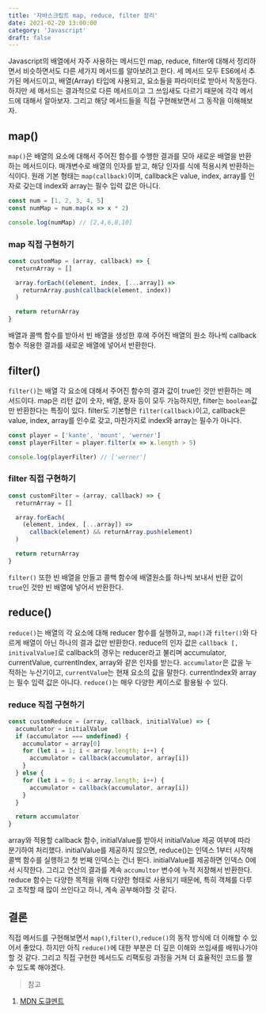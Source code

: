```yaml
---
title: '자바스크립트 map, reduce, filter 정리'
date: 2021-02-20 13:00:00
category: 'Javascript'
draft: false
---
```


Javascript의 배열에서 자주 사용하는 메서드인 map, reduce, filter에 대해서 정리하면서 비슷하면서도 다른 세가지 메서드를 알아보려고 한다. 세 메서드 모두 ES6에서 추가된 메서드이고, 배열(Array) 타입에 사용되고, 요소들을 파라미터로 받아서 작동한다. 하지만 세 메서드는 결과적으로 다른 메서드이고 그 쓰임새도 다르기 때문에 각각 메서드에 대해서 알아보자. 그리고 해당 메서드들을 직접 구현해보면서 그 동작을 이해해보자.

## map()

`map()`은 배열의 요소에 대해서 주어진 함수를 수행한 결과를 모아 새로운 배열을 반환하는 메서드이다. 매개변수로 배열의 인자를 받고, 해당 인자를 식에 적용시켜 반환하는 식이다. 원래 기본 형태는 `map(callback)`이며, callback은 value, index, array를 인자로 갖는데 index와 array는 필수 입력 값은 아니다.

```javascript
const num = [1, 2, 3, 4, 5]
const numMap = num.map(x => x * 2)

console.log(numMap) // [2,4,6,8,10]
```

### map 직접 구현하기

```javascript
const customMap = (array, callback) => {
  returnArray = []

  array.forEach((element, index, [...array]) =>
    returnArray.push(callback(element, index))
  )

  return returnArray
}
```

배열과 콜백 함수를 받아서 빈 배열을 생성한 후에 주어진 배열의 원소 하나씩 callback 함수 적용한 결과를 새로운 배열에 넣어서 반환한다.

## filter()

`filter()`는 배열 각 요소에 대해서 주어진 함수의 결과 값이 true인 것만 반환하는 메서드이다. map은 리턴 값이 숫자, 배열, 문자 등이 모두 가능하지만, filter는 `boolean`값만 반환한다는 특징이 있다. filter도 기본형은 `filter(callback)`이고, callback은 value, index, array를 인수로 갖고, 마찬가지로 index와 array는 필수가 아니다.

```javascript
const player = ['kante', 'mount', 'werner']
const playerFilter = player.filter(x => x.length > 5)

console.log(playerFilter) // ['werner']
```

### filter 직접 구현하기

```javascript
const customFilter = (array, callback) => {
  returnArray = []

  array.forEach(
    (element, index, [...array]) =>
      callback(element) && returnArray.push(element)
  )

  return returnArray
}
```

`filter()` 또한 빈 배열을 만들고 콜백 함수에 배열원소를 하나씩 보내서 반환 값이 `true`인 것만 빈 배열에 넣어서 반환한다.

## reduce()

`reduce()`는 배열의 각 요소에 대해 reducer 함수를 실행하고, `map()`과 `filter()`와 다르게 배열이 아닌 하나의 결과 값만 반환한다. reduce의 인자 값은 `callback [, initivalValue]`로 callback의 경우는 reducer라고 불리며 accumulator, currentValue, currentIndex, array와 같은 인자를 받는다. `accumulator`은 값을 누적하는 누산기이고, `currentValue`는 현재 요소의 값을 말한다. currentIndex와 array는 필수 입력 값은 아니다. `reduce()`는 매우 다양한 케이스로 활용될 수 있다.

### reduce 직접 구현하기

```javascript
const customReduce = (array, callback, initialValue) => {
  accumulator = initialValue
  if (accumulator === undefined) {
    accumulator = array[0]
    for (let i = 1; i < array.length; i++) {
      accumulator = callback(accumulator, array[i])
    }
  } else {
    for (let i = 0; i < array.length; i++) {
      accumulator = callback(accumulator, array[i])
    }
  }

  return accumulator
}
```

array와 적용할 callback 함수, initialValue를 받아서 initialValue 제공 여부에 따라 분기하여 처리했다. initialValue를 제공하지 않으면, reduce()는 인덱스 1부터 시작해 콜백 함수를 실행하고 첫 번째 인덱스는 건너 뛴다. initialValue를 제공하면 인덱스 0에서 시작한다. 그리고 연산의 결과를 계속 `accumultor` 변수에 누적 저장해서 반환한다. reduce 함수는 다양한 목적을 위해 다양한 형태로 사용되기 때문에, 특히 객체를 다루고 조작할 때 많이 쓰인다고 하니, 계속 공부해야할 것 같다.

## 결론

직접 메서드를 구현해보면서 `map()`,`filter()`,`reduce()`의 동작 방식에 더 이해할 수 있어서 좋았다. 하지만 아직 `reduce()`에 대한 부분은 더 깊은 이해와 쓰임새를 배워나가야 할 것 같다. 그리고 직접 구현한 메서드도 리팩토링 과정을 거쳐 더 효율적인 코드를 짤 수 있도록 해야겠다.

> 참고

1. [MDN 도큐멘트](https://developer.mozilla.org/ko/docs/Web/JavaScript/Reference/Global_Objects/Array/Reduce)
